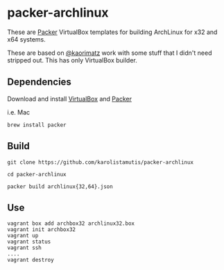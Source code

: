 packer-archlinux
===

These are [Packer](https://www.packer.io/) VirtualBox templates for building ArchLinux for x32 and x64 systems.

These are based on [@kaorimatz](https://github.com/kaorimatz/packer-templates) work with some stuff that I didn't need stripped out. This has only VirtualBox builder.

## Dependencies

Download and install [VirtualBox](https://www.virtualbox.org/) and [Packer](https://www.packer.io/)

i.e. Mac 

```brew install packer```

## Build 

```
git clone https://github.com/karolistamutis/packer-archlinux

cd packer-archlinux

packer build archlinux{32,64}.json
```

## Use

```
vagrant box add archbox32 archlinux32.box
vagrant init archbox32
vagrant up
vagrant status
vagrant ssh
....
vagrant destroy
```